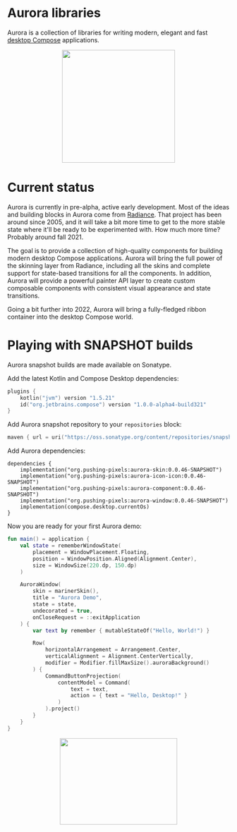 
# Aurora libraries

Aurora is a collection of libraries for writing modern, elegant and fast [desktop Compose](https://github.com/JetBrains/compose-jb) applications.

<p align="center">
<img src="https://raw.githubusercontent.com/kirill-grouchnikov/aurora/icicle/docs/images/logo/auroraicon-512.png" width="256" height="256" border=0>
</p>

# Current status

Aurora is currently in pre-alpha, active early development. Most of the ideas and building blocks in Aurora come from [Radiance](https://github.com/kirill-grouchnikov/radiance). That project has been around since 2005, and it will take a bit more time to get to the more stable state where it'll be ready to be experimented with. How much more time? Probably around fall 2021.

The goal is to provide a collection of high-quality components for building modern desktop Compose applications. Aurora will bring the full power of the skinning layer from Radiance, including all the skins and complete support for state-based transitions for all the components. In addition, Aurora will provide a powerful painter API layer to create custom composable components with consistent visual appearance and state transitions.

Going a bit further into 2022, Aurora will bring a fully-fledged ribbon container into the desktop Compose world.

# Playing with SNAPSHOT builds

Aurora snapshot builds are made available on Sonatype.

Add the latest Kotlin and Compose Desktop dependencies:
```kotlin
plugins {
    kotlin("jvm") version "1.5.21"
    id("org.jetbrains.compose") version "1.0.0-alpha4-build321"
}
```

Add Aurora snapshot repository to your `repositories` block:
```kotlin
maven { url = uri("https://oss.sonatype.org/content/repositories/snapshots") }
```

Add Aurora dependencies:

```
dependencies {
    implementation("org.pushing-pixels:aurora-skin:0.0.46-SNAPSHOT")
    implementation("org.pushing-pixels:aurora-icon-icon:0.0.46-SNAPSHOT")
    implementation("org.pushing-pixels:aurora-component:0.0.46-SNAPSHOT")
    implementation("org.pushing-pixels:aurora-window:0.0.46-SNAPSHOT")
    implementation(compose.desktop.currentOs)
}
```

Now you are ready for your first Aurora demo:

```kotlin
fun main() = application {
    val state = rememberWindowState(
        placement = WindowPlacement.Floating,
        position = WindowPosition.Aligned(Alignment.Center),
        size = WindowSize(220.dp, 150.dp)
    )

    AuroraWindow(
        skin = marinerSkin(),
        title = "Aurora Demo",
        state = state,
        undecorated = true,
        onCloseRequest = ::exitApplication
    ) {
        var text by remember { mutableStateOf("Hello, World!") }

        Row(
            horizontalArrangement = Arrangement.Center,
            verticalAlignment = Alignment.CenterVertically,
            modifier = Modifier.fillMaxSize().auroraBackground()
        ) {
            CommandButtonProjection(
                contentModel = Command(
                    text = text,
                    action = { text = "Hello, Desktop!" }
                )
            ).project()
        }
    }
}
```

<p align="center">
<img src="https://raw.githubusercontent.com/kirill-grouchnikov/aurora/icicle/docs/images/helloworld.png" width="266" height="196" border=0>
</p>
